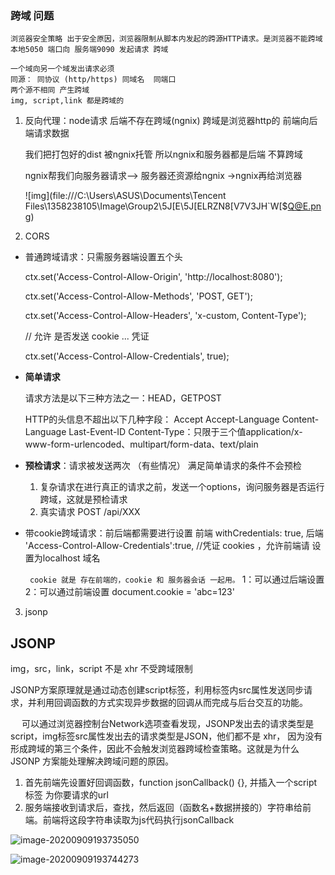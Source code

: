 ### 跨域 问题

    浏览器安全策略 出于安全原因，浏览器限制从脚本内发起的跨源HTTP请求。是浏览器不能跨域 
    本地5050 端口向 服务端9090 发起请求 跨域
    
    一个域向另一个域发出请求必须
    同源： 同协议 (http/https) 同域名  同端口 
    两个源不相同 产生跨域 
    img, script,link 都是跨域的

1. 反向代理：node请求 
   后端不存在跨域(ngnix)  跨域是浏览器http的 
   前端向后端请求数据 

   我们把打包好的dist 被ngnix托管 所以ngnix和服务器都是后端  不算跨域 

   ngnix帮我们向服务器请求—> 服务器还资源给ngnix ->ngnix再给浏览器

   ![img](file:///C:\Users\ASUS\Documents\Tencent Files\1358238105\Image\Group2\5J\[E\5J[ELRZN8[V7V3JH`W[$Q@E.png)

2.  CORS

   - 普通跨域请求：只需服务器端设置五个头

     ctx.set('Access-Control-Allow-Origin', 'http://localhost:8080');

     ctx.set('Access-Control-Allow-Methods', 'POST, GET');

     ctx.set('Access-Control-Allow-Headers', 'x-custom, Content-Type');

     // 允许 是否发送 cookie ... 凭证

     ctx.set('Access-Control-Allow-Credentials', true);

   - **简单请求**

     请求方法是以下三种方法之一：HEAD，GETPOST

     HTTP的头信息不超出以下几种字段：
         Accept
         Accept-Language
         Content-Language
         Last-Event-ID
         Content-Type：只限于三个值application/x-www-form-urlencoded、multipart/form-data、text/plain

   - **预检请求**：请求被发送两次 （有些情况）
     满足简单请求的条件不会预检

     1. 复杂请求在进行真正的请求之前，发送一个options，询问服务器是否运行跨域，这就是预检请求
     2. 真实请求 POST /api/XXX 

   - 带cookie跨域请求：前后端都需要进行设置
     前端 withCredentials: true,
     后端 'Access-Control-Allow-Credentials':true, //凭证 cookies ，允许前端请
     设置为localhost 域名  

     ``` cookie 就是 存在前端的，cookie 和 服务器会话 一起用。```
         1：可以通过后端设置  
         2：可以通过前端设置  document.cookie = 'abc=123'

     

3.  jsonp




## JSONP

img，src，link，script 不是 xhr  不受跨域限制

​	JSONP方案原理就是通过动态创建script标签，利用标签内src属性发送同步请求，并利用回调函数的方式实现异步数据的回调从而完成与后台交互的功能。

  可以通过浏览器控制台Network选项查看发现，JSONP发出去的请求类型是script，img标签src属性发出去的请求类型是JSON，他们都不是 xhr， 因为没有形成跨域的第三个条件，因此不会触发浏览器跨域检查策略。这就是为什么JSONP 方案能处理解决跨域问题的原因。

1. 首先前端先设置好回调函数，function jsonCallback() {}, 并插入一个script标签 为你要请求的url
2. 服务端接收到请求后，查找，然后返回（函数名+数据拼接的）字符串给前端。前端将这段字符串读取为js代码执行jsonCallback

![image-20200909193735050](C:\Users\ASUS\AppData\Roaming\Typora\typora-user-images\image-20200909193735050.png)

![image-20200909193744273](C:\Users\ASUS\AppData\Roaming\Typora\typora-user-images\image-20200909193744273.png)